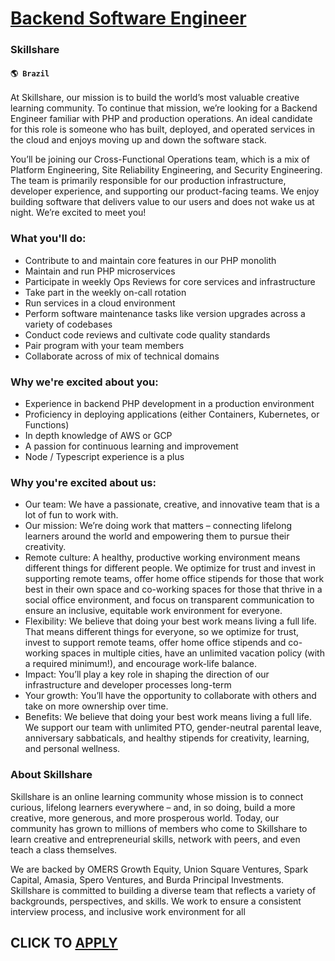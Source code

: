 # [Backend Software Engineer](https://www.remotewlb.com/apply/backend-software-engineer-81962)  
### Skillshare  
#### `🌎 Brazil`  

At Skillshare, our mission is to build the world’s most valuable creative learning community. To continue that mission, we’re looking for a Backend Engineer familiar with PHP and production operations. An ideal candidate for this role is someone who has built, deployed, and operated services in the cloud and enjoys moving up and down the software stack.

You’ll be joining our Cross-Functional Operations team, which is a mix of Platform Engineering, Site Reliability Engineering, and Security Engineering. The team is primarily responsible for our production infrastructure, developer experience, and supporting our product-facing teams. We enjoy building software that delivers value to our users and does not wake us at night. We’re excited to meet you!

### What you'll do:

  * Contribute to and maintain core features in our PHP monolith
  * Maintain and run PHP microservices
  * Participate in weekly Ops Reviews for core services and infrastructure
  * Take part in the weekly on-call rotation
  * Run services in a cloud environment
  * Perform software maintenance tasks like version upgrades across a variety of codebases
  * Conduct code reviews and cultivate code quality standards
  * Pair program with your team members
  * Collaborate across of mix of technical domains

### Why we're excited about you:

  * Experience in backend PHP development in a production environment
  * Proficiency in deploying applications (either Containers, Kubernetes, or Functions)
  * In depth knowledge of AWS or GCP
  * A passion for continuous learning and improvement
  * Node / Typescript experience is a plus

### Why you're excited about us:

  * Our team: We have a passionate, creative, and innovative team that is a lot of fun to work with.
  * Our mission: We’re doing work that matters – connecting lifelong learners around the world and empowering them to pursue their creativity.
  * Remote culture: A healthy, productive working environment means different things for different people. We optimize for trust and invest in supporting remote teams, offer home office stipends for those that work best in their own space and co-working spaces for those that thrive in a social office environment, and focus on transparent communication to ensure an inclusive, equitable work environment for everyone.
  * Flexibility: We believe that doing your best work means living a full life. That means different things for everyone, so we optimize for trust, invest to support remote teams, offer home office stipends and co-working spaces in multiple cities, have an unlimited vacation policy (with a required minimum!), and encourage work-life balance.
  * Impact: You’ll play a key role in shaping the direction of our infrastructure and developer processes long-term
  * Your growth: You’ll have the opportunity to collaborate with others and take on more ownership over time.
  * Benefits: We believe that doing your best work means living a full life. We support our team with unlimited PTO, gender-neutral parental leave, anniversary sabbaticals, and healthy stipends for creativity, learning, and personal wellness.

### About Skillshare

Skillshare is an online learning community whose mission is to connect curious, lifelong learners everywhere – and, in so doing, build a more creative, more generous, and more prosperous world. Today, our community has grown to millions of members who come to Skillshare to learn creative and entrepreneurial skills, network with peers, and even teach a class themselves.

We are backed by OMERS Growth Equity, Union Square Ventures, Spark Capital, Amasia, Spero Ventures, and Burda Principal Investments. Skillshare is committed to building a diverse team that reflects a variety of backgrounds, perspectives, and skills. We work to ensure a consistent interview process, and inclusive work environment for all

  
## CLICK TO [APPLY](https://www.remotewlb.com/apply/backend-software-engineer-81962)

